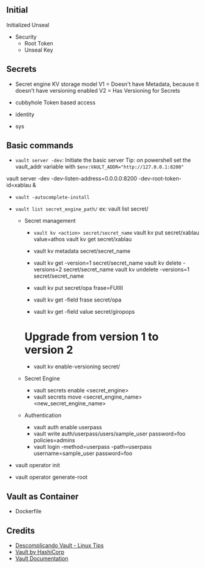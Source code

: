 ## Initial

Initialized
Unseal

- Security
  - Root Token
  - Unseal Key

## Secrets
  - Secret engine
    KV storage model
    V1 = Doesn't have Metadata, because it doesn't have versioning enabled
    V2 = Has Versioning for Secrets

  - cubbyhole
    Token based access

  - identity

  - sys

## Basic commands

- `vault server -dev`: Initiate the basic server
  Tip: on powershell set the vault_addr variable with
  `$env:VAULT_ADDR="http://127.0.0.1:8200"`


vault server -dev -dev-listen-address=0.0.0.0:8200 -dev-root-token-id=xablau &

- `vault -autocomplete-install`

- `vault list secret_engine_path/`
    ex: vault list secret/

  - Secret management
    - `vault kv <action> secret/secret_name`
      vault kv put secret/xablau value=athos
      vault kv get secret/xablau

    - vault kv metadata <action> secret/secret_name

    - vault kv get -version=1 secret/secret_name
      vault kv delete -versions=2 secret/secret_name
      vault kv undelete -versions=1 secret/secret_name

    - vault kv put secret/opa frase=FUIIII
    - vault kv get -field frase secret/opa
    - vault kv get -field value secret/giropops
    
    # Upgrade from version 1 to version 2
    - vault kv enable-versioning secret/
    

  - Secret Engine
    - vault secrets enable <secret_engine>
    - vault secrets move <secret_engine_name> <new_secret_engine_name>

  - Authentication
    - vault auth enable userpass
    - vault write auth/userpass/users/sample_user password=foo policies=admins
    - vault login -method=userpass -path=userpass username=sample_user password=foo
    


- vault operator init
- vault operator generate-root

## Vault as Container

- Dockerfile


## Credits

  - [Descomplicando Vault - Linux Tips](https://www.linuxtips.io/course/descomplicando-o-vault)
  - [Vault by HashiCorp](https://www.vaultproject.io/)
  - [Vault Documentation](https://developer.hashicorp.com/vault/docs)